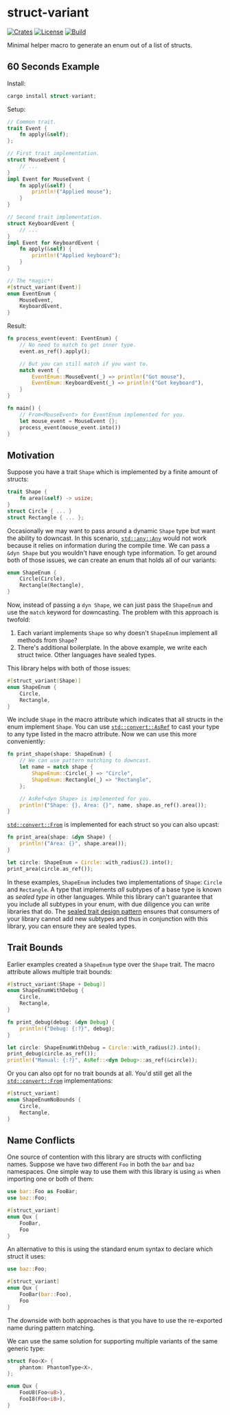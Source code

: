 # struct-variant
[![Crates][crates-badge]][crates-url]
[![License][license-badge]][license-url]
[![Build][build-badge]][build-url]

[crates-badge]: https://img.shields.io/crates/v/struct-variant.svg
[crates-url]: https://crates.io/crates/struct-variant
[license-badge]: https://img.shields.io/badge/license-MIT-blue.svg
[license-url]: https://github.com/TheSpiritXIII/struct-variant/blob/main/LICENSE
[build-badge]: https://github.com/TheSpiritXIII/struct-variant/workflows/Rust/badge.svg
[build-url]: https://github.com/TheSpiritXIII/struct-variant/actions?query=workflow%3ARust+branch%3Amain

Minimal helper macro to generate an enum out of a list of structs.

## 60 Seconds Example
Install:
```rust
cargo install struct-variant;
```

Setup:
```rust
// Common trait.
trait Event {
	fn apply(&self);
};

// First trait implementation.
struct MouseEvent {
	// ...
}
impl Event for MouseEvent {
	fn apply(&self) {
		println!("Applied mouse");
	}
}

// Second trait implementation.
struct KeyboardEvent {
	// ...
}
impl Event for KeyboardEvent {
	fn apply(&self) {
		println!("Applied keyboard");
	}
}

// The *magic*!
#[struct_variant(Event)]
enum EventEnum {
	MouseEvent,
	KeyboardEvent,
}
```

Result:
```rust
fn process_event(event: EventEnum) {
	// No need to match to get inner type.
	event.as_ref().apply();

	// But you can still match if you want to.
	match event {
		EventEnum::MouseEvent(_) => println!("Got mouse"),
		EventEnum::KeyboardEvent(_) => println!("Got keyboard"),
	}
}

fn main() {
	// From<MouseEvent> for EventEnum implemented for you.
	let mouse_event = MouseEvent {};
	process_event(mouse_event.into())
}
```

## Motivation
Suppose you have a trait `Shape` which is implemented by a finite amount of structs:
```rust
trait Shape {
	fn area(&self) -> usize;
}
struct Circle { ... }
struct Rectangle { ... };
```

Occasionally we may want to pass around a dynamic `Shape` type but want the ability to downcast. In this scenario, [`std::any::Any`](https://doc.rust-lang.org/std/any/trait.Any.html) would not work because it relies on information during the compile time. We can pass a `&dyn Shape` but you wouldn't have enough type information. To get around both of those issues, we can create an enum that holds all of our variants:
```rust
enum ShapeEnum {
	Circle(Circle),
	Rectangle(Rectangle),
}
```

Now, instead of passing a `dyn Shape`, we can just pass the `ShapeEnum` and use the `match` keyword for downcasting. The problem with this approach is twofold:
1. Each variant implements `Shape` so why doesn't `ShapeEnum` implement all methods from `Shape`?
2. There's additional boilerplate. In the above example, we write each struct twice. Other languages have sealed types.

This library helps with both of those issues:
```rust
#[struct_variant(Shape)]
enum ShapeEnum {
	Circle,
	Rectangle,
}
```

We include `Shape` in the macro attribute which indicates that all structs in the enum implement `Shape`. You can use [`std::convert::AsRef`](https://doc.rust-lang.org/std/convert/trait.AsRef.html) to cast your type to any type listed in the macro attribute. Now we can use this more conveniently:

```rust
fn print_shape(shape: ShapeEnum) {
	// We can use pattern matching to downcast.
	let name = match shape {
		ShapeEnum::Circle(_) => "Circle",
		ShapeEnum::Rectangle(_) => "Rectangle",
	};

	// AsRef<dyn Shape> is implemented for you.
	println!("Shape: {}, Area: {}", name, shape.as_ref().area());
}
```

[`std::convert::From`](https://doc.rust-lang.org/std/convert/trait.From.html) is implemented for each struct so you can also upcast:
```rust
fn print_area(shape: &dyn Shape) {
	println!("Area: {}", shape.area());
}

let circle: ShapeEnum = Circle::with_radius(2).into();
print_area(circle.as_ref());
```

In these examples, `ShapeEnum` includes two implementations of `Shape`: `Circle` and `Rectangle`. A type that implements _all_ subtypes of a base type is known as _sealed type_ in other languages. While this library can't guarantee that you include all subtypes in your enum, with due diligence you can write libraries that do. The [sealed trait design pattern](https://rust-lang.github.io/api-guidelines/future-proofing.html) ensures that consumers of your library cannot add new subtypes and thus in conjunction with this library, you can ensure they are sealed types.

## Trait Bounds
Earlier examples created a `ShapeEnum` type over the `Shape` trait. The macro attribute allows multiple trait bounds:
```rust
#[struct_variant(Shape + Debug)]
enum ShapeEnumWithDebug {
	Circle,
	Rectangle,
}

fn print_debug(debug: &dyn Debug) {
	println!("Debug: {:?}", debug);
}

let circle: ShapeEnumWithDebug = Circle::with_radius(2).into();
print_debug(circle.as_ref());
println!("Manual: {:?}", AsRef::<dyn Debug>::as_ref(&circle));
```

Or you can also opt for no trait bounds at all. You'd still get all the [`std::convert::From`](https://doc.rust-lang.org/std/convert/trait.From.html) implementations:
```rust
#[struct_variant]
enum ShapeEnumNoBounds {
	Circle,
	Rectangle,
}
```

## Name Conflicts
One source of contention with this library are structs with conflicting names. Suppose we have two different `Foo` in both the `bar` and `baz` namespaces. One simple way to use them with this library is using `as` when importing one or both of them:
```rust
use bar::Foo as FooBar;
use baz::Foo;

#[struct_variant]
enum Qux {
	FooBar,
	Foo
}
```

An alternative to this is using the standard enum syntax to declare which struct it uses:
```rust
use baz::Foo;

#[struct_variant]
enum Qux {
	FooBar(bar::Foo),
	Foo
}
```

The downside with both approaches is that you have to use the re-exported name during pattern matching.

We can use the same solution for supporting multiple variants of the same generic type:
```rust
struct Foo<X> {
	phantom: PhantomType<X>,
};

enum Qux {
	FooU8(Foo<u8>),
	FooI8(Foo<i8>),
}
```
